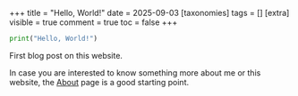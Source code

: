 +++
  title = "Hello, World!"
  date = 2025-09-03
  [taxonomies]
  tags = []
  [extra]
  visible = true
  comment = true
  toc = false
+++

```python
print("Hello, World!")
```

First blog post on this website.

In case you are interested to know something more about me or this website, the [About](../../about/) page is a good starting point.